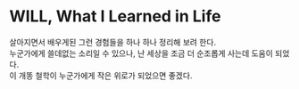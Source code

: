 # WILL, What I Learned in Life

살아지면서 배우게된 그런 경험들을 하나 하나 정리해 보려 한다.\
누군가에게 쓸데없는 소리일 수 있으나, 난 세상을 조금 더 순조롭게 사는데 도움이 되었다.\
이 개똥 철학이 누군가에게 작은 위로가 되었으면 좋겠다.

